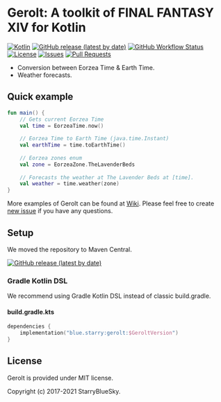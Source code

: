 # Gerolt: A toolkit of FINAL FANTASY XIV for Kotlin

[![Kotlin](https://img.shields.io/badge/Kotlin-1.4.30-blue.svg)](https://kotlinlang.org)
[![GitHub release (latest by date)](https://img.shields.io/github/v/release/horoscope-dev/Gerolt)](https://github.com/horoscope-dev/Gerolt/releases)
[![GitHub Workflow Status](https://img.shields.io/github/workflow/status/horoscope-dev/Gerolt/Check)](https://github.com/horoscope-dev/Gerolt)
[![License](https://img.shields.io/github/license/horoscope-dev/Gerolt.svg)](https://github.com/horoscope-dev/Gerolt/blob/master/LICENSE)
[![Issues](https://img.shields.io/github/issues/horoscope-dev/Gerolt.svg)](https://github.com/horoscope-dev/Gerolt/issues)
[![Pull Requests](https://img.shields.io/github/issues-pr/horoscope-dev/Gerolt.svg)](https://github.com/horoscope-dev/Gerolt/pulls)

* Conversion between Eorzea Time & Earth Time.
* Weather forecasts.

## Quick example

```kotlin
fun main() {
    // Gets current Eorzea Time
    val time = EorzeaTime.now()
    
    // Eorzea Time to Earth Time (java.time.Instant)
    val earthTime = time.toEarthTime()
    
    // Eorzea zones enum
    val zone = EorzeaZone.TheLavenderBeds
    
    // Forecasts the weather at The Lavender Beds at [time].
    val weather = time.weather(zone)
}
```

More examples of Gerolt can be found at [Wiki](https://github.com/horoscope-dev/Gerolt/wiki/Sample). Please feel free to create [new issue](https://github.com/horoscope-dev/Gerolt/issues/new/choose) if you have any questions.

## Setup

We moved the repository to Maven Central.

[![GitHub release (latest by date)](https://img.shields.io/github/v/release/horoscope-dev/Gerolt)](https://github.com/horoscope-dev/Gerolt/releases)

### Gradle Kotlin DSL

We recommend using Gradle Kotlin DSL instead of classic build.gradle.  

#### build.gradle.kts

```kotlin
dependencies {
    implementation("blue.starry:gerolt:$GeroltVersion")
}
```

## License

Gerolt is provided under MIT license.  

Copyright (c) 2017-2021 StarryBlueSky.
